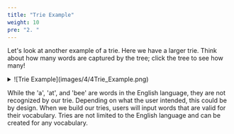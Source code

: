 ```yaml
---
title: "Trie Example"
weight: 10
pre: "2. "
---
```

Let's look at another example of a trie. Here we have a larger trie. Think about how many words are captured by the tree; click the tree to see how many! 
<details><summary markdown="span">![Trie Example](images/4/4Trie_Example.png)</summary> This tree contains **12** words: 'ate', 'an', 'and', 'ant', 'app', 'apple', 'cat', 'can', 'cup', 'by', 'be', and 'been'. </details>

While the 'a', 'at', and 'bee' are words in the English language, they are not recognized by our trie. Depending on what the user intended, this could be by design. When we build our tries, users will input words that are valid for their vocabulary. Tries are not limited to the English language and can be created for any vocabulary. 
